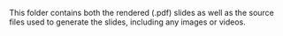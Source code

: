 This folder contains both the rendered (.pdf) slides as well as the source files used to generate the slides, including any images or videos.

